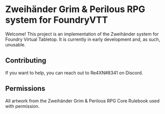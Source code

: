# Zweihänder Grim & Perilous RPG system for FoundryVTT

Welcome! This project is an implementation of the Zweihänder system for Foundry Virtual Tabletop. It is currently in early development and, as such, unusable. 

## Contributing

If you want to help, you can reach out to Re4XN#8341 on Discord.

## Permissions

All artwork from the Zweihänder Grim & Perilous RPG Core Rulebook used with permission.